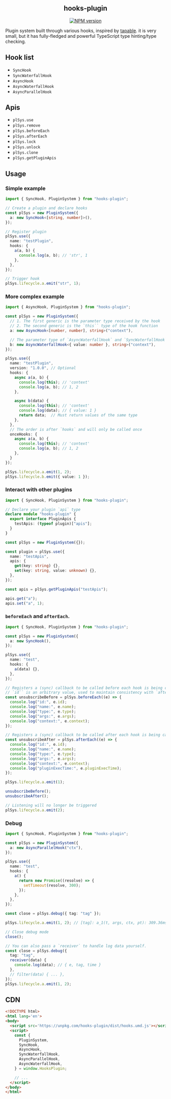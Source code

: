 <div align='center'>
<h2>hooks-plugin</h2>

[![NPM version](https://img.shields.io/npm/v/hooks-plugin.svg?color=a1b858&label=)](https://www.npmjs.com/package/hooks-plugin)

</div>

Plugin system built through various hooks, inspired by [tapable](https://github.com/webpack/tapable). it is very small, but it has fully-fledged and powerful TypeScript type hinting/type checking.


## Hook list

- `SyncHook`
- `SyncWaterfallHook`
- `AsyncHook`
- `AsyncWaterfallHook`
- `AsyncParallelHook`


## Apis

- `plSys.use`
- `plSys.remove`
- `plSys.beforeEach`
- `plSys.afterEach`
- `plSys.lock`
- `plSys.unlock`
- `plSys.clone`
- `plSys.getPluginApis`


## Usage

### Simple example

```ts
import { SyncHook, PluginSystem } from "hooks-plugin";

// Create a plugin and declare hooks
const plSys = new PluginSystem({
  a: new SyncHook<[string, number]>(),
});

// Register plugin
plSys.use({
  name: "testPlugin",
  hooks: {
    a(a, b) {
      console.log(a, b); // 'str', 1
    },
  },
});

// Trigger hook
plSys.lifecycle.a.emit("str", 1);
```


### More complex example

```ts
import { AsyncHook, PluginSystem } from "hooks-plugin";

const plSys = new PluginSystem({
  // 1. The first generic is the parameter type received by the hook
  // 2. The second generic is the `this`` type of the hook function
  a: new AsyncHook<[number, number], string>("context"),

  // The parameter type of `AsyncWaterfallHook` and `SyncWaterfallHook` must be an object
  b: new AsyncWaterfallHook<{ value: number }, string>("context"),
});

plSys.use({
  name: "testPlugin",
  version: "1.0.0", // Optional
  hooks: {
    async a(a, b) {
      console.log(this); // 'context'
      console.log(a, b); // 1, 2
    },

    async b(data) {
      console.log(this); // 'context'
      console.log(data); // { value: 1 }
      return data;  // Must return values of the same type
    },
  },
  // The order is after `hooks` and will only be called once
  onceHooks: {
    async a(a, b) {
      console.log(this); // 'context'
      console.log(a, b); // 1, 2
    },
  }
});

plSys.lifecycle.a.emit(1, 2);
plSys.lifecycle.b.emit({ value: 1 });
```


### Interact with other plugins

```ts
import { SyncHook, PluginSystem } from "hooks-plugin";

// Declare your plugin `api` type
declare module "hooks-plugin" {
  export interface PluginApis {
    testApis: (typeof plugin)["apis"];
  }
}

const plSys = new PluginSystem({});

const plugin = plSys.use({
  name: "testApis",
  apis: {
    get(key: string) {},
    set(key: string, value: unknown) {},
  },
});

const apis = plSys.getPluginApis("testApis");

apis.get("a");
apis.set("a", 1);
```


### `beforeEach` and  `afterEach`.

```ts
import { SyncHook, PluginSystem } from "hooks-plugin";

const plSys = new PluginSystem({
  a: new SyncHook(),
});

plSys.use({
  name: "test",
  hooks: {
    a(data) {},
  },
});

// Registers a (sync) callback to be called before each hook is being called.
// `id`` is an arbitrary value, used to maintain consistency with `afterEach`
const unsubscribeBefore = plSys.beforeEach((e) => {
  console.log("id:", e.id);
  console.log("name:", e.name);
  console.log("type:", e.type);
  console.log("args:", e.args);
  console.log("context:", e.context);
});

// Registers a (sync) callback to be called after each hook is being called.
const unsubscribeAfter = plSys.afterEach((e) => {
  console.log("id:", e.id);
  console.log("name:", e.name);
  console.log("type:", e.type);
  console.log("args:", e.args);
  console.log("context:", e.context);
  console.log("pluginExecTime:", e.pluginExecTime);
});

plSys.lifecycle.a.emit(1);

unsubscribeBefore();
unsubscribeAfter();

// Listening will no longer be triggered
plSys.lifecycle.a.emit(2);
```


### Debug

```ts
import { SyncHook, PluginSystem } from "hooks-plugin";

const plSys = new PluginSystem({
  a: new AsyncParallelHook("ctx"),
});

plSys.use({
  name: "test",
  hooks: {
    a() {
      return new Promise((resolve) => {
        setTimeout(resolve, 300);
      });
    },
  },
});

const close = plSys.debug({ tag: "tag" });

plSys.lifecycle.a.emit(1, 2); // [tag]: a_1(t, args, ctx, pt): 309.36ms [1, 2] 'ctx' { test1: 308.51ms }

// Close debug mode
close();

// You can also pass a `receiver` to handle log data yourself.
const close = plSys.debug({
  tag: "tag",
  receiver(data) {
    console.log(data); // { e, tag, time }
  },
  // filter(data) { ... },
});
plSys.lifecycle.a.emit(1, 2);
```


## CDN

```html
<!DOCTYPE html>
<html lang='en'>
<body>
  <script src='https://unpkg.com/hooks-plugin/dist/hooks.umd.js'></script>
  <script>
    const {
      PluginSystem,
      SyncHook,
      AsyncHook,
      SyncWaterfallHook,
      AsyncParallelHook,
      AsyncWaterfallHook,
    } = window.HooksPlugin;

    // ...
  </script>
</body>
</html>
```
